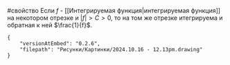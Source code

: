#свойство 
Если $f$ - [[Интегрируемая функция|интегрируемая функция]] на некотором отрезке и $|f| > C > 0$, то на том же отрезке итегрируема и обратная к ней $\frac{1}{f}$.
```handdrawn-ink
{
	"versionAtEmbed": "0.2.6",
	"filepath": "Рисунки/Картинки/2024.10.16 - 12.13pm.drawing"
}
```
